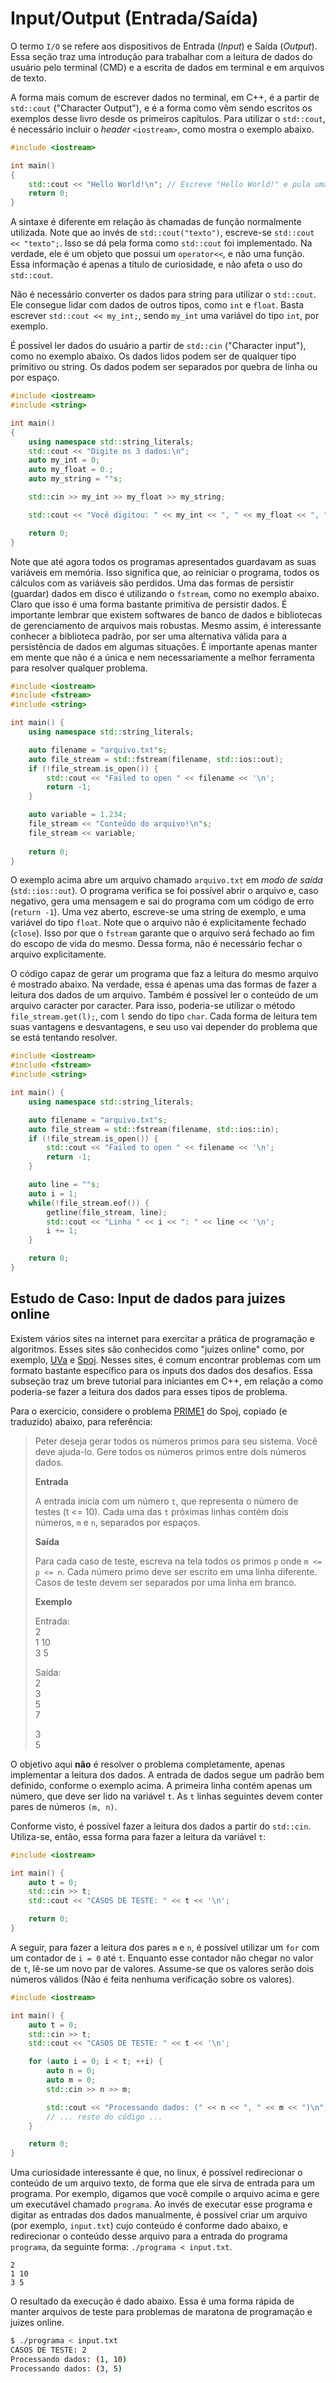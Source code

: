 Input/Output (Entrada/Saída)
===

O termo `I/O` se refere aos dispositivos de Entrada (_Input_) e Saída (_Output_). Essa seção traz
uma introdução para trabalhar com a leitura de dados do usuário pelo terminal (CMD) e a escrita de dados em terminal e
em arquivos de texto.

A forma mais comum de escrever dados no terminal, em C++, é a partir de `std::cout` ("Character Output"), e é a
forma como vêm sendo escritos os exemplos desse livro desde os primeiros capítulos.
Para utilizar o `std::cout`, é necessário incluir o _header_ `<iostream>`, como mostra o exemplo abaixo.

```c++
#include <iostream>

int main()
{
    std::cout << "Hello World!\n"; // Escreve "Hello World!" e pula uma linha (\n)
    return 0;
}
```

A sintaxe é diferente em relação às chamadas de função normalmente utilizada. Note que ao invés de `std::cout("texto")`,
escreve-se `std::cout << "texto";`. Isso se dá pela forma como `std::cout` foi implementado. Na verdade, ele é um
objeto que possui um `operator<<`, e não uma função. Essa informação é apenas a título de curiosidade, e não afeta o uso
do `std::cout`.

Não é necessário converter os dados para string para utilizar o `std::cout`. Ele consegue lidar com dados de outros
tipos, como `int` e `float`. Basta escrever `std::cout << my_int;`, sendo `my_int` uma variável do tipo
`int`, por exemplo.

É possível ler dados do usuário a partir de `std::cin` ("Character input"), como no exemplo abaixo.
Os dados lidos podem ser de qualquer tipo primitivo ou string. Os dados podem ser separados por quebra de linha ou por
espaço.

```c++
#include <iostream>
#include <string>

int main()
{
    using namespace std::string_literals;
    std::cout << "Digite os 3 dados:\n";
    auto my_int = 0;
    auto my_float = 0.;
    auto my_string = ""s;

    std::cin >> my_int >> my_float >> my_string;

    std::cout << "Você digitou: " << my_int << ", " << my_float << ", " << my_string << "\n";

    return 0;
}
```

Note que até agora todos os programas apresentados guardavam as suas variáveis em memória. Isso significa que, ao
reiniciar o programa, todos os cálculos com as variáveis são perdidos. Uma das formas de persistir (guardar) dados em
disco é utilizando o `fstream`, como no exemplo abaixo. Claro que isso é uma forma bastante primitiva de persistir
dados. É importante lembrar que existem softwares de banco de dados e bibliotecas de gerenciamento de arquivos
mais robustas. Mesmo assim, é interessante conhecer a biblioteca padrão, por ser uma alternativa válida para a
persistência de dados em algumas situações. É importante apenas manter em mente que não é a única e nem necessariamente
a melhor ferramenta para resolver qualquer problema.

```c++
#include <iostream>
#include <fstream>
#include <string>

int main() {
    using namespace std::string_literals;

    auto filename = "arquivo.txt"s;
    auto file_stream = std::fstream(filename, std::ios::out);
    if (!file_stream.is_open()) {
        std::cout << "Failed to open " << filename << '\n';
        return -1;
    }

    auto variable = 1.234;
    file_stream << "Conteúdo do arquivo!\n"s;
    file_stream << variable;
    
    return 0;
}
```

O exemplo acima abre um arquivo chamado `arquivo.txt` em *modo de saída* (`std::ios::out`). O programa verifica se foi
possível abrir o arquivo e, caso negativo, gera uma mensagem e sai do programa com um código de erro (`return -1`).
Uma vez aberto, escreve-se uma string de exemplo,
e uma variável do tipo `float`. Note que o arquivo não é explicitamente fechado (`close`). Isso por que o
`fstream` garante que o arquivo será fechado ao fim do escopo de vida do mesmo. Dessa forma, não é necessário fechar
o arquivo explicitamente.

O código capaz de gerar um programa que faz a leitura do mesmo arquivo é mostrado abaixo. Na verdade, essa é apenas uma
das formas de fazer a leitura dos dados de um arquivo. Também é possível ler o conteúdo de um arquivo caracter por
caracter. Para isso, poderia-se utilizar o método `file_stream.get(l);`, com `l` sendo do tipo `char`. Cada forma de
leitura tem suas vantagens e desvantagens, e seu uso vai depender do problema que se está tentando resolver.

```c++
#include <iostream>
#include <fstream>
#include <string>

int main() {
    using namespace std::string_literals;

    auto filename = "arquivo.txt"s;
    auto file_stream = std::fstream(filename, std::ios::in);
    if (!file_stream.is_open()) {
        std::cout << "Failed to open " << filename << '\n';
        return -1;
    }

    auto line = ""s;
    auto i = 1;
    while(!file_stream.eof()) {
        getline(file_stream, line);
        std::cout << "Linha " << i << ": " << line << '\n';
        i += 1;
    }

    return 0;
}
```

## Estudo de Caso: Input de dados para juizes online

Existem vários sites na internet para exercitar a prática de programação e algoritmos. Esses sites são conhecidos como
"juizes online" como, por exemplo, [UVa](https://onlinejudge.org/) e [Spoj](https://www.spoj.com/). Nesses sites, é comum
encontrar problemas com um formato bastante específico para os inputs dos dados dos desafios. Essa subseção traz um breve tutorial para
iniciantes em C++, em relação a como poderia-se fazer a leitura dos dados para esses tipos de problema.

Para o exercício, considere o problema [PRIME1](https://www.spoj.com/problems/PRIME1/) do Spoj, copiado (e traduzido)
abaixo, para referência:

> Peter deseja gerar todos os números primos para seu sistema. Você deve ajuda-lo.
> Gere todos os números primos entre dois números dados.
>
> **Entrada**
>
> A entrada inicia com um número `t`, que representa o número de testes (t <= 10).
> Cada uma das `t` próximas linhas contém dois números, `m` e `n`, separados por espaços.
>
> **Saída**
> 
> Para cada caso de teste, escreva na tela todos os primos `p` onde `m <= p <= n`.
> Cada número primo deve ser escrito em uma linha diferente. Casos de teste devem ser separados por uma linha em branco.
>
> **Exemplo**
>
> Entrada: \
> 2 \
> 1 10 \
> 3 5
>
> Saída: \
> 2 \
> 3 \
> 5 \
> 7
>
> 3 \
> 5

O objetivo aqui **não** é resolver o problema completamente, apenas implementar a leitura dos dados. A entrada de
dados segue um padrão bem definido, conforme o exemplo acima. A primeira linha contém apenas um número, que deve ser lido na
variável `t`. As `t` linhas seguintes devem conter pares de números `(m, n)`.

Conforme visto, é possível fazer a leitura dos dados a partir do `std::cin`. Utiliza-se, então, essa forma para fazer
a leitura da variável `t`:

```c++
#include <iostream>

int main() {
    auto t = 0;
    std::cin >> t;
    std::cout << "CASOS DE TESTE: " << t << '\n';

    return 0;
}
```

A seguir, para fazer a leitura dos pares `m` e `n`, é possível utilizar um `for` com um contador de `i = 0` até `t`.
Enquanto esse contador não chegar no valor de `t`, lê-se um novo par de valores. Assume-se que os valores serão dois
números válidos (Não é feita nenhuma verificação sobre os valores).

```c++
#include <iostream>

int main() {
    auto t = 0;
    std::cin >> t;
    std::cout << "CASOS DE TESTE: " << t << '\n';

    for (auto i = 0; i < t; ++i) {
        auto n = 0;
        auto m = 0;
        std::cin >> n >> m;

        std::cout << "Processando dados: (" << n << ", " << m << ")\n";
        // ... resto do código ...
    }

    return 0;
}
```

Uma curiosidade interessante é que, no linux, é possível redirecionar o conteúdo de um arquivo texto, de forma que ele
sirva de entrada para um programa. Por exemplo, digamos que você compile o arquivo acima e gere um executável chamado
`programa`. Ao invés de executar esse programa e digitar as entradas dos dados manualmente, é possível criar um arquivo
(por exemplo, `input.txt`) cujo conteúdo é conforme dado abaixo, e redirecionar o conteúdo desse arquivo para a entrada
do programa `programa`, da seguinte forma: `./programa < input.txt`.

```text
2
1 10
3 5
```

O resultado da execução é dado abaixo. Essa é uma forma rápida de manter arquivos de teste para problemas de maratona de
programação e juizes online.

```sh
$ ./programa < input.txt 
CASOS DE TESTE: 2
Processando dados: (1, 10)
Processando dados: (3, 5)
```
